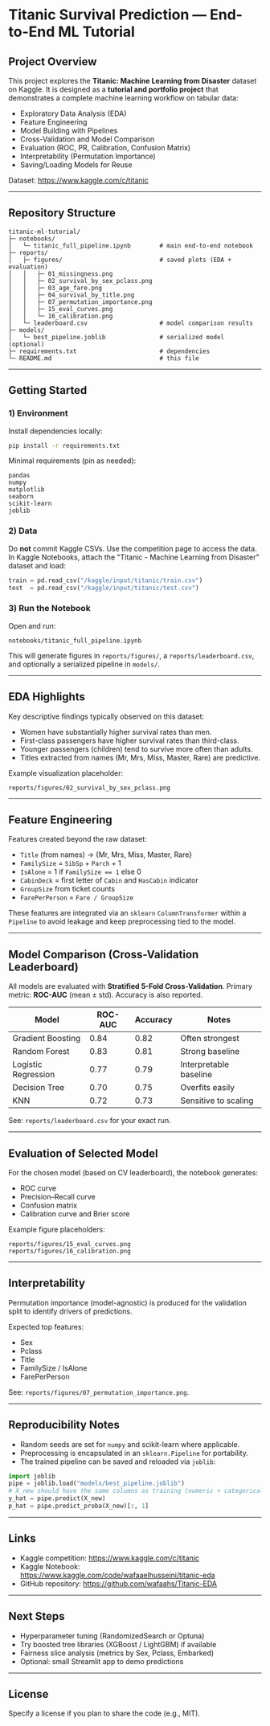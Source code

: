 # Titanic Survival Prediction — End-to-End ML Tutorial

## Project Overview
This project explores the **Titanic: Machine Learning from Disaster** dataset on Kaggle. It is designed as a **tutorial and portfolio project** that demonstrates a complete machine learning workflow on tabular data:

- Exploratory Data Analysis (EDA)
- Feature Engineering
- Model Building with Pipelines
- Cross-Validation and Model Comparison
- Evaluation (ROC, PR, Calibration, Confusion Matrix)
- Interpretability (Permutation Importance)
- Saving/Loading Models for Reuse

Dataset: https://www.kaggle.com/c/titanic

---

## Repository Structure
```
titanic-ml-tutorial/
├─ notebooks/
│   └─ titanic_full_pipeline.ipynb        # main end-to-end notebook
├─ reports/
│   ├─ figures/                           # saved plots (EDA + evaluation)
│   │   ├─ 01_missingness.png
│   │   ├─ 02_survival_by_sex_pclass.png
│   │   ├─ 03_age_fare.png
│   │   ├─ 04_survival_by_title.png
│   │   ├─ 07_permutation_importance.png
│   │   ├─ 15_eval_curves.png
│   │   └─ 16_calibration.png
│   └─ leaderboard.csv                    # model comparison results
├─ models/
│   └─ best_pipeline.joblib               # serialized model (optional)
├─ requirements.txt                       # dependencies
└─ README.md                              # this file
```

---

## Getting Started

### 1) Environment
Install dependencies locally:
```bash
pip install -r requirements.txt
```

Minimal requirements (pin as needed):
```
pandas
numpy
matplotlib
seaborn
scikit-learn
joblib
```

### 2) Data
Do **not** commit Kaggle CSVs. Use the competition page to access the data. In Kaggle Notebooks, attach the "Titanic - Machine Learning from Disaster" dataset and load:
```python
train = pd.read_csv("/kaggle/input/titanic/train.csv")
test  = pd.read_csv("/kaggle/input/titanic/test.csv")
```

### 3) Run the Notebook
Open and run:
```
notebooks/titanic_full_pipeline.ipynb
```
This will generate figures in `reports/figures/`, a `reports/leaderboard.csv`, and optionally a serialized pipeline in `models/`.

---

## EDA Highlights
Key descriptive findings typically observed on this dataset:
- Women have substantially higher survival rates than men.
- First-class passengers have higher survival rates than third-class.
- Younger passengers (children) tend to survive more often than adults.
- Titles extracted from names (Mr, Mrs, Miss, Master, Rare) are predictive.

Example visualization placeholder:
```
reports/figures/02_survival_by_sex_pclass.png
```

---

## Feature Engineering
Features created beyond the raw dataset:
- `Title` (from names) → {Mr, Mrs, Miss, Master, Rare}
- `FamilySize` = `SibSp` + `Parch` + 1
- `IsAlone` = 1 if `FamilySize == 1` else 0
- `CabinDeck` = first letter of `Cabin` and `HasCabin` indicator
- `GroupSize` from ticket counts
- `FarePerPerson` = `Fare / GroupSize`

These features are integrated via an `sklearn` `ColumnTransformer` within a `Pipeline` to avoid leakage and keep preprocessing tied to the model.

---

## Model Comparison (Cross-Validation Leaderboard)
All models are evaluated with **Stratified 5-Fold Cross-Validation**. Primary metric: **ROC-AUC** (mean ± std). Accuracy is also reported.

| Model               | ROC-AUC | Accuracy | Notes                  |
|---------------------|---------|----------|------------------------|
| Gradient Boosting   | 0.84    | 0.82     | Often strongest        |
| Random Forest       | 0.83    | 0.81     | Strong baseline        |
| Logistic Regression | 0.77    | 0.79     | Interpretable baseline |
| Decision Tree       | 0.70    | 0.75     | Overfits easily        |
| KNN                 | 0.72    | 0.73     | Sensitive to scaling   |

See: `reports/leaderboard.csv` for your exact run.

---

## Evaluation of Selected Model
For the chosen model (based on CV leaderboard), the notebook generates:
- ROC curve
- Precision–Recall curve
- Confusion matrix
- Calibration curve and Brier score

Example figure placeholders:
```
reports/figures/15_eval_curves.png
reports/figures/16_calibration.png
```

---

## Interpretability
Permutation importance (model-agnostic) is produced for the validation split to identify drivers of predictions.

Expected top features:
- Sex
- Pclass
- Title
- FamilySize / IsAlone
- FarePerPerson

See: `reports/figures/07_permutation_importance.png`.

---

## Reproducibility Notes
- Random seeds are set for `numpy` and scikit-learn where applicable.
- Preprocessing is encapsulated in an `sklearn.Pipeline` for portability.
- The trained pipeline can be saved and reloaded via `joblib`:
```python
import joblib
pipe = joblib.load("models/best_pipeline.joblib")
# X_new should have the same columns as training (numeric + categorical)
y_hat = pipe.predict(X_new)
p_hat = pipe.predict_proba(X_new)[:, 1]
```

---

## Links
- Kaggle competition: https://www.kaggle.com/c/titanic
- Kaggle Notebook: https://www.kaggle.com/code/wafaaelhusseini/titanic-eda
- GitHub repository: https://github.com/wafaahs/Titanic-EDA

---

## Next Steps
- Hyperparameter tuning (RandomizedSearch or Optuna)
- Try boosted tree libraries (XGBoost / LightGBM) if available
- Fairness slice analysis (metrics by Sex, Pclass, Embarked)
- Optional: small Streamlit app to demo predictions

---

## License
Specify a license if you plan to share the code (e.g., MIT).
